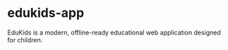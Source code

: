# edukids-app
EduKids is a modern, offline-ready educational web application designed for children. 
